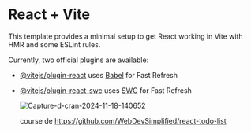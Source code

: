 # React + Vite

This template provides a minimal setup to get React working in Vite with HMR and some ESLint rules.

Currently, two official plugins are available:

- [@vitejs/plugin-react](https://github.com/vitejs/vite-plugin-react/blob/main/packages/plugin-react/README.md) uses [Babel](https://babeljs.io/) for Fast Refresh
- [@vitejs/plugin-react-swc](https://github.com/vitejs/vite-plugin-react-swc) uses [SWC](https://swc.rs/) for Fast Refresh

  <img src="https://i.ibb.co/whd7fZG/Capture-d-cran-2024-11-18-140652.png" alt="Capture-d-cran-2024-11-18-140652" border="0">

  course de https://github.com/WebDevSimplified/react-todo-list
